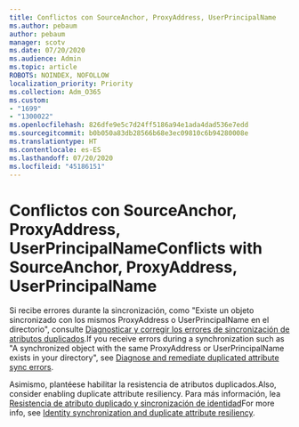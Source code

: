 ```yaml
---
title: Conflictos con SourceAnchor, ProxyAddress, UserPrincipalName
ms.author: pebaum
author: pebaum
manager: scotv
ms.date: 07/20/2020
ms.audience: Admin
ms.topic: article
ROBOTS: NOINDEX, NOFOLLOW
localization_priority: Priority
ms.collection: Adm_O365
ms.custom:
- "1699"
- "1300022"
ms.openlocfilehash: 826dfe9e5c7d24ff5186a94e1ada4dad536e7edd
ms.sourcegitcommit: b0b050a83db28566b68e3ec09810c6b94280008e
ms.translationtype: HT
ms.contentlocale: es-ES
ms.lasthandoff: 07/20/2020
ms.locfileid: "45186151"
---
```

# <a name="conflicts-with-sourceanchor-proxyaddress-userprincipalname"></a><span data-ttu-id="ec69c-102">Conflictos con SourceAnchor, ProxyAddress, UserPrincipalName</span><span class="sxs-lookup"><span data-stu-id="ec69c-102">Conflicts with SourceAnchor, ProxyAddress, UserPrincipalName</span></span>

<span data-ttu-id="ec69c-103">Si recibe errores durante la sincronización, como "Existe un objeto sincronizado con los mismos ProxyAddress o UserPrincipalName en el directorio", consulte [Diagnosticar y corregir los errores de sincronización de atributos duplicados](https://docs.microsoft.com/azure/active-directory/hybrid/how-to-connect-health-diagnose-sync-errors).</span><span class="sxs-lookup"><span data-stu-id="ec69c-103">If you receive errors during a synchronization such as "A synchronized object with the same ProxyAddress or UserPrincipalName exists in your directory", see [Diagnose and remediate duplicated attribute sync errors](https://docs.microsoft.com/azure/active-directory/hybrid/how-to-connect-health-diagnose-sync-errors).</span></span>

<span data-ttu-id="ec69c-104">Asimismo, plantéese habilitar la resistencia de atributos duplicados.</span><span class="sxs-lookup"><span data-stu-id="ec69c-104">Also, consider enabling duplicate attribute resiliency.</span></span> <span data-ttu-id="ec69c-105">Para más información, lea [Resistencia de atributo duplicado y sincronización de identidad](https://aka.ms/duplicateattributeresiliency)</span><span class="sxs-lookup"><span data-stu-id="ec69c-105">For more info, see [Identity synchronization and duplicate attribute resiliency](https://aka.ms/duplicateattributeresiliency).</span></span>